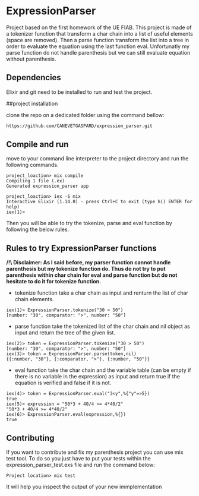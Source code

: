 # ExpressionParser

Project based on the first homework of the UE FIAB. This project is made of a tokenizer function that transform a char chain into a list of useful elements (space are removed). Then a parse function transform the list into a tree in order to evaluate the equation using the last function eval. Unfortunatly my parse function do not handle parenthesis but we can still evaluate equation without parenthesis.

## Dependencies

Elixir and git need to be installed to run and test the project.

##project installation

clone the repo on a dedicated folder using the command bellow:

```cmd
https://github.com/CANEVETGASPARD/expression_parser.git
```

## Compile and run 

move to your command line interpreter to the project directory and run the following commands.

```console
project_loaction> mix compile
Compiling 1 file (.ex)
Generated expression_parser app
```

```console
project_loaction> iex -S mix  
Interactive Elixir (1.14.0) - press Ctrl+C to exit (type h() ENTER for help)
iex(1)>
```

Then you will be able to try the tokenize, parse and eval function by following the below rules.

## Rules to try ExpressionParser functions

**/!\ Disclaimer: As I said before, my parser function cannot handle parenthesis but my tokenize function do. Thus do not try to put parenthesis within char chain for eval and parse function but do not hesitate to do it for tokenize function.**

- tokenize function take a char chain as input and renturn the list of char chain elements.

```console
iex(1)> ExpressionParser.tokenize("30 > 50") 
[number: "30", comparator: ">", number: "50"]
```

- parse function take the tokenized list of the char chain and nil object as input and return the tree of the given list.

```console
iex(2)> token = ExpressionParser.tokenize("30 > 50") 
[number: "30", comparator: ">", number: "50"]
iex(3)> token = ExpressionParser.parse(token,nil)    
{{:number, "30"}, {:comparator, ">"}, {:number, "50"}}
```

- eval function take the char chain and the variable table (can be empty if there is no variable in the expression) as input and return true if the equation is verified and false if it is not.

```console
iex(4)> token = ExpressionParser.eval("3<y",%{"y"=>5}) 
true
iex(5)> expression = "50*3 + 40/4 >= 4*40/2"
"50*3 + 40/4 >= 4*40/2"
iex(6)> ExpressionParser.eval(expression,%{}) 
true
```

## Contributing

If you want to contribute and fix my parenthesis project you can use mix test tool. To do so you just have to put your tests within the expression_parser_test.exs file and run the command below:

```console
Project location> mix test
```

It will help you inspect the output of your new immplementation

